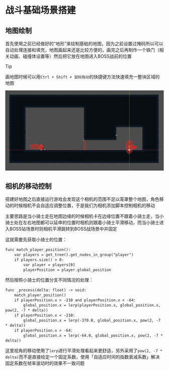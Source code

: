 # 战斗基础场景搭建

## 地图绘制

首先使用之前已经做好的“地形”来绘制基础的地图，因为之前设置过掩码所以可以自动处理连接和填充，地图画起来还是比较方便的，画完之后再制作一个铁门（相关动画、碰撞体设置等）然后把它放在地图进入BOSS战前的位置

> [!Tip]
> 画地图时候可以用`Ctrl + Shift + 鼠标拖动`的快捷键方法快速填充一整块区域的地图

![alt text](images/地形绘制.png)

## 相机的移动控制

搭建好地图之后直接运行游戏会发现这个相机的范围不足以笼罩整个地图，角色移动的时候相机不会自适应调整位置，于是我们为相机添加脚本控制相机的移动

主要思路是当小骑士走在地图边缘的时候相机卡在边缘位置不跟着小骑士走，当小骑士处在左右地图都可以延申的位置时相机则跟着小骑士平滑移动，而当小骑士进入BOSS站场景时则相机平滑跳转到BOSS战场景中并固定

这就需要先获取小骑士的位置：

```GDScript
func match_player_position():
    var players = get_tree().get_nodes_in_group("player")
    if players.size() > 0:
        var player = players[0]
        playerPosition = player.global_position
```

然后按照小骑士的位置分支不同情况的处理：

```GDScript
func _process(delta: float) -> void:
    match_player_position()
    if playerPosition.x > -210 and playerPosition.x < -64:
        global_position.x = lerp(playerPosition.x, global_position.x, pow(2, -7 * delta))
    if playerPosition.x < -210:
        global_position.x = lerp(-370.0, global_position.x, pow(2, -7 * delta))
    if playerPosition.x > -64:
        global_position.x = lerp(-64.0, global_position.x, pow(2, -7 * delta))
```

这里视角的移动使用了`lerp`进行平滑处理看起来更舒适，另外采用了`pow(2, -7 * delta)`而不是直接给定一个固定系数，使用「自适应时间的指数衰减系数」解决固定系数在帧率波动时的效果不一致问题
